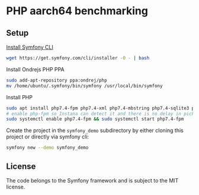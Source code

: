 # PHP aarch64 benchmarking

## Setup

[Install Symfony CLI](https://symfony.com/download)

```bash
wget https://get.symfony.com/cli/installer -O - | bash
```

Install Ondrejs PHP PPA

```bash
sudo add-apt-repository ppa:ondrej/php
mv /home/ubuntu/.symfony/bin/symfony /usr/local/bin/symfony
```

Install PHP

```bash
sudo apt install php7.4-fpm php7.4-xml php7.4-mbstring php7.4-sqlite3 php7.4-zip
# enable php-fpm so Instana can detect it and there is no delay in picking up the process
sudo systemctl enable php7.4-fpm && sudo systemctl start php7.4-fpm
```

Create the project in the `symfony_demo` subdirectory by either cloning this
project or directly via symfony cli:

```bash
symfony new --demo symfony_demo
```

## License

The code belongs to the Symfony framework and is subject to the MIT license.
